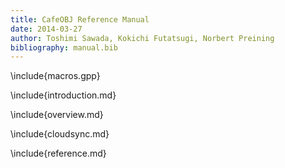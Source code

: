 ```yaml
---
title: CafeOBJ Reference Manual
date: 2014-03-27
author: Toshimi Sawada, Kokichi Futatsugi, Norbert Preining
bibliography: manual.bib
---
```


\include{macros.gpp}

\include{introduction.md}

\include{overview.md}

\include{cloudsync.md}

\include{reference.md}


